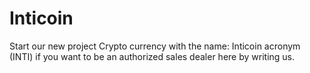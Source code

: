 # Inticoin
Start our new project Crypto currency with the name: Inticoin acronym (INTI) if you want to be an authorized sales dealer here by writing us.
